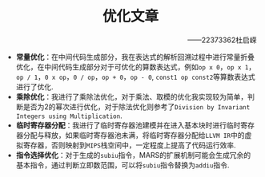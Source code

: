 # <div align="center">优化文章</div>

<div align="right">——22373362杜启嵘</div>

* **常量优化**：在中间代码生成部分，我在表达式的解析回溯过程中进行常量折叠优化，在中间代码生成部分对于可优化的算数表达式，例如`op x 0`，`op x 1`，`op / 1`，`0 x op`，`0 / op`，`op + 0`，`op - 0`, `const1 op const2`等算数表达式进行了优化.
* **乘除优化**：我进行了乘除法优化，对于乘法、取模的优化我实现较为简单，判断是否为2的幂次进行优化，对于除法优化则参考了`Division by Invariant Integers using Multiplication`.
* **临时寄存器分配**：我进行了临时寄存器池建模并在进入基本块时进行临时寄存器分配与释放，如果临时寄存器池未满，将临时寄存器分配给`LLVM IR`中的虚拟寄存器，否则映射到`MIPS`栈空间中，一定程度上提高了代码运行效率.
* **指令选择优化**：对于生成的`subiu`指令，MARS的扩展机制可能会生成冗余的基本指令，通过判断立即数范围，可以将`subiu`指令替换为`addiu`指令.